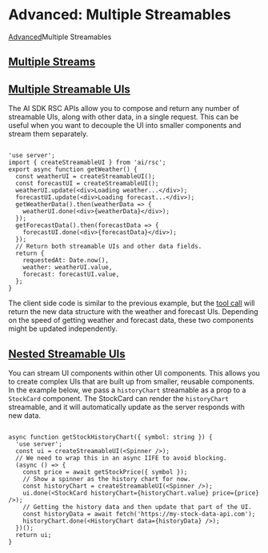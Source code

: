 # Advanced: Multiple Streamables
[Advanced](https://ai-sdk.dev/docs/advanced)Multiple Streamables

[Multiple Streams](#multiple-streams)
-------------------------------------

[Multiple Streamable UIs](#multiple-streamable-uis)
---------------------------------------------------

The AI SDK RSC APIs allow you to compose and return any number of streamable UIs, along with other data, in a single request. This can be useful when you want to decouple the UI into smaller components and stream them separately.

```

'use server';
import { createStreamableUI } from 'ai/rsc';
export async function getWeather() {
  const weatherUI = createStreamableUI();
  const forecastUI = createStreamableUI();
  weatherUI.update(<div>Loading weather...</div>);
  forecastUI.update(<div>Loading forecast...</div>);
  getWeatherData().then(weatherData => {
    weatherUI.done(<div>{weatherData}</div>);
  });
  getForecastData().then(forecastData => {
    forecastUI.done(<div>{forecastData}</div>);
  });
  // Return both streamable UIs and other data fields.
  return {
    requestedAt: Date.now(),
    weather: weatherUI.value,
    forecast: forecastUI.value,
  };
}
```


The client side code is similar to the previous example, but the [tool call](https://ai-sdk.dev/docs/ai-sdk-core/tools-and-tool-calling) will return the new data structure with the weather and forecast UIs. Depending on the speed of getting weather and forecast data, these two components might be updated independently.

[Nested Streamable UIs](#nested-streamable-uis)
-----------------------------------------------

You can stream UI components within other UI components. This allows you to create complex UIs that are built up from smaller, reusable components. In the example below, we pass a `historyChart` streamable as a prop to a `StockCard` component. The StockCard can render the `historyChart` streamable, and it will automatically update as the server responds with new data.

```

async function getStockHistoryChart({ symbol: string }) {
  'use server';
  const ui = createStreamableUI(<Spinner />);
  // We need to wrap this in an async IIFE to avoid blocking.
  (async () => {
    const price = await getStockPrice({ symbol });
    // Show a spinner as the history chart for now.
    const historyChart = createStreamableUI(<Spinner />);
    ui.done(<StockCard historyChart={historyChart.value} price={price} />);
    // Getting the history data and then update that part of the UI.
    const historyData = await fetch('https://my-stock-data-api.com');
    historyChart.done(<HistoryChart data={historyData} />);
  })();
  return ui;
}
```
